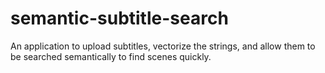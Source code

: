 # semantic-subtitle-search
An application to upload subtitles, vectorize the strings, and allow them to be searched semantically to find scenes quickly.
